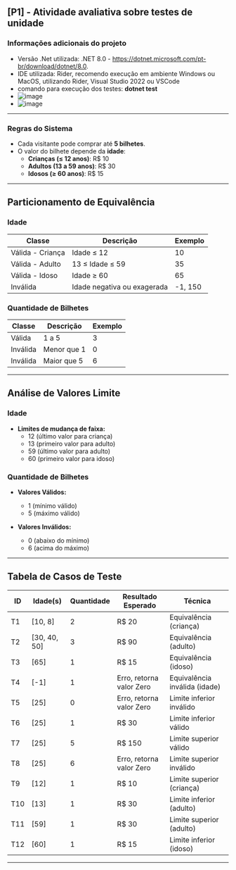 ## [P1] - Atividade avaliativa sobre testes de unidade 
### Informações adicionais do projeto
- Versão .Net utilizada: .NET 8.0 - https://dotnet.microsoft.com/pt-br/download/dotnet/8.0.
- IDE utilizada: Rider, recomendo execução em ambiente Windows ou MacOS, utilizando Rider, Visual Studio 2022 ou VSCode
- comando para execução dos testes: **dotnet test**
- ![image](https://github.com/user-attachments/assets/45e1230a-1c45-4137-8de5-7cfbca53a2e0)
- ![image](https://github.com/user-attachments/assets/f4dab9ca-c244-432b-ad6d-7a3d6fb450ab)
---
### Regras do Sistema
- Cada visitante pode comprar até **5 bilhetes**.
- O valor do bilhete depende da **idade**:
    - **Crianças (≤ 12 anos)**: R$ 10
  - **Adultos (13 a 59 anos)**: R$ 30
  - **Idosos (≥ 60 anos)**: R$ 15
---

## Particionamento de Equivalência

### Idade

| Classe           | Descrição                     | Exemplo |
|------------------|-------------------------------|---------|
| Válida - Criança | Idade ≤ 12                    | 10      |
| Válida - Adulto  | 13 ≤ Idade ≤ 59               | 35      |
| Válida - Idoso   | Idade ≥ 60                    | 65      |
| Inválida         | Idade negativa ou exagerada   | -1, 150 |

### Quantidade de Bilhetes

| Classe           | Descrição                   | Exemplo |
|------------------|-----------------------------|---------|
| Válida           | 1 a 5                       | 3       |
| Inválida         | Menor que 1                 | 0       |
| Inválida         | Maior que 5                 | 6       |

---

## Análise de Valores Limite

### Idade
- **Limites de mudança de faixa:**
  - 12 (último valor para criança)
  - 13 (primeiro valor para adulto)
  - 59 (último valor para adulto)
  - 60 (primeiro valor para idoso)

### Quantidade de Bilhetes

- **Valores Válidos:**
  - 1 (mínimo válido)
  - 5 (máximo válido)

- **Valores Inválidos:**
  - 0 (abaixo do mínimo)
  - 6 (acima do máximo)

---

## Tabela de Casos de Teste

| ID  | Idade(s)             | Quantidade | Resultado Esperado                    | Técnica                           |
|-----|----------------------|------------|---------------------------------------|-----------------------------------|
| T1  | [10, 8]              | 2          | R$ 20                                 | Equivalência (criança)           |
| T2  | [30, 40, 50]         | 3          | R$ 90                                 | Equivalência (adulto)            |
| T3  | [65]                 | 1          | R$ 15                                 | Equivalência (idoso)             |
| T4  | [-1]                 | 1          | Erro, retorna valor Zero              | Equivalência inválida (idade)    |
| T5  | [25]                 | 0          | Erro, retorna valor Zero              | Limite inferior inválido         |
| T6  | [25]                 | 1          | R$ 30                                 | Limite inferior válido           |
| T7  | [25]                 | 5          | R$ 150                                | Limite superior válido           |
| T8  | [25]                 | 6          | Erro, retorna valor Zero              | Limite superior inválido         |
| T9  | [12]                 | 1          | R$ 10                                 | Limite superior (criança)        |
| T10 | [13]                 | 1          | R$ 30                                 | Limite inferior (adulto)         |
| T11 | [59]                 | 1          | R$ 30                                 | Limite superior (adulto)         |
| T12 | [60]                 | 1          | R$ 15                                 | Limite inferior (idoso)          |

---
